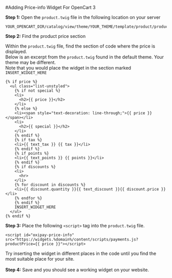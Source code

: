#Adding Price-info Widget For OpenCart 3

<strong>Step 1:</strong> Open the ```product.twig``` file in the following location on your server<br>
```
YOUR_OPENCART_DIR/catalog/view/theme/YOUR_THEME/template/product/product.twig
```
<strong>Step 2:</strong> Find the product price section<br>

Within the ```product.twig``` file, find the section of code where the price is displayed.</br>
Below is an excerpt from the ```product.twig``` found in the default theme. Your theme may be different.</br>
Note that you would place the widget in the section marked ```INSERT_WIDGET_HERE```
```
{% if price %}
  <ul class="list-unstyled">
    {% if not special %}
    <li>
      <h2>{{ price }}</h2>
    </li>
    {% else %}
    <li><span style="text-decoration: line-through;">{{ price }}</span></li>
    <li>
      <h2>{{ special }}</h2>
    </li>
    {% endif %}
    {% if tax %}
    <li>{{ text_tax }} {{ tax }}</li>
    {% endif %}
    {% if points %}
    <li>{{ text_points }} {{ points }}</li>
    {% endif %}
    {% if discounts %}
    <li>
      <hr>
    </li>
    {% for discount in discounts %}
    <li>{{ discount.quantity }}{{ text_discount }}{{ discount.price }}</li>
    {% endfor %}
    {% endif %}
    INSERT_WIDGET_HERE
  </ul>
{% endif %}
```
<strong>Step 3:</strong> Place the following ```<script>``` tag into the ```product.twig``` file.<br>

```
<script id="oxipay-price-info" src="https://widgets.%domain%/content/scripts/payments.js?productPrice={{ price }}"></script>
```

<div class="panel">
    Try inserting the widget in different places in the code until you find the most suitable place for your site.
</div>
<br>
<strong>Step 4:</strong> Save and you should see a working widget on your website.<br><br>
<script id="oxipay-price-info" src="https://widgets.%domain%/content/scripts/payments.js?productPrice=100"></script>
